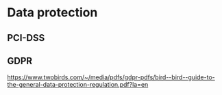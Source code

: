 # Data protection

## PCI-DSS

## GDPR

https://www.twobirds.com/~/media/pdfs/gdpr-pdfs/bird--bird--guide-to-the-general-data-protection-regulation.pdf?la=en
